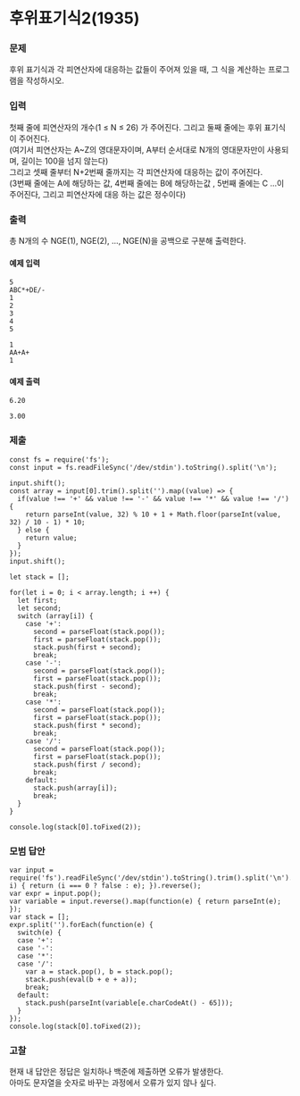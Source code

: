 # 후위표기식2(1935)

### 문제

후위 표기식과 각 피연산자에 대응하는 값들이 주어져 있을 때, 그 식을 계산하는 프로그램을 작성하시오.<br>

### 입력

첫째 줄에 피연산자의 개수(1 ≤ N ≤ 26) 가 주어진다. 그리고 둘째 줄에는 후위 표기식이 주어진다.<br>
(여기서 피연산자는 A~Z의 영대문자이며, A부터 순서대로 N개의 영대문자만이 사용되며, 길이는 100을 넘지 않는다)<br>
그리고 셋째 줄부터 N+2번째 줄까지는 각 피연산자에 대응하는 값이 주어진다.<br>
(3번째 줄에는 A에 해당하는 값, 4번째 줄에는 B에 해당하는값 , 5번째 줄에는 C ...이 주어진다, 그리고 피연산자에 대응 하는 값은 정수이다)<br>

### 출력

총 N개의 수 NGE(1), NGE(2), ..., NGE(N)을 공백으로 구분해 출력한다.<br>

#### 예제 입력

```
5
ABC*+DE/-
1
2
3
4
5
```

```
1
AA+A+
1
```

#### 예제 출력

```
6.20
```

```
3.00
```

### 제출

```
const fs = require('fs');
const input = fs.readFileSync('/dev/stdin').toString().split('\n');

input.shift();
const array = input[0].trim().split('').map((value) => {
  if(value !== '+' && value !== '-' && value !== '*' && value !== '/') {
    return parseInt(value, 32) % 10 + 1 + Math.floor(parseInt(value, 32) / 10 - 1) * 10;
  } else {
    return value;
  }
});
input.shift();

let stack = [];

for(let i = 0; i < array.length; i ++) {
  let first;
  let second;
  switch (array[i]) {
    case '+':
      second = parseFloat(stack.pop());
      first = parseFloat(stack.pop());
      stack.push(first + second);
      break;
    case '-':
      second = parseFloat(stack.pop());
      first = parseFloat(stack.pop());
      stack.push(first - second);
      break;
    case '*':
      second = parseFloat(stack.pop());
      first = parseFloat(stack.pop());
      stack.push(first * second);
      break;
    case '/':
      second = parseFloat(stack.pop());
      first = parseFloat(stack.pop());
      stack.push(first / second);
      break;
    default:
      stack.push(array[i]);
      break;
  }
}

console.log(stack[0].toFixed(2));

```

### 모범 답안

```
var input = require('fs').readFileSync('/dev/stdin').toString().trim().split('\n').filter(function(e, i) { return (i === 0 ? false : e); }).reverse();
var expr = input.pop();
var variable = input.reverse().map(function(e) { return parseInt(e); });
var stack = [];
expr.split('').forEach(function(e) {
  switch(e) {
  case '+':
  case '-':
  case '*':
  case '/':
    var a = stack.pop(), b = stack.pop();
    stack.push(eval(b + e + a));
    break;
  default:
    stack.push(parseInt(variable[e.charCodeAt() - 65]));
  }
});
console.log(stack[0].toFixed(2));
```

### 고찰

현재 내 답안은 정답은 일치하나 백준에 제출하면 오류가 발생한다.<br>
아마도 문자열을 숫자로 바꾸는 과정에서 오류가 있지 않나 싶다.<br>
